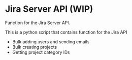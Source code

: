 # Jira Server API (WIP)
Function for the Jira Server API.

This is a python script that contains function for the Jira API
- Bulk adding users and sending emails
- Bulk creating projects
- Getting project category IDs
